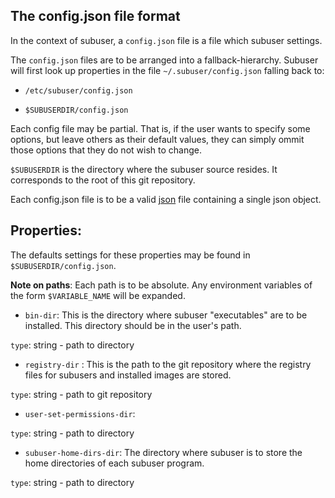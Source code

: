 The config.json file format
--------------------------------

In the context of subuser, a `config.json` file is a file which subuser settings.

The `config.json` files are to be arranged into a fallback-hierarchy.  Subuser will first look up properties in the file `~/.subuser/config.json` falling back to:

 * `/etc/subuser/config.json`

 * `$SUBUSERDIR/config.json`

Each config file may be partial.  That is, if the user wants to specify some options, but leave others as their default values, they can simply ommit those options that they do not wish to change.

`$SUBUSERDIR` is the directory where the subuser source resides.  It corresponds to the root of this git repository.

Each config.json file is to be a valid [json](http://www.ecma-international.org/publications/files/ECMA-ST/ECMA-404.pdf) file containing a single json object.

Properties:
-----------
The defaults settings for these properties may be found in `$SUBUSERDIR/config.json`.

**Note on paths**: Each path is to be absolute.  Any environment variables of the form `$VARIABLE_NAME` will be expanded.

 * `bin-dir`: This is the directory where subuser "executables" are to be installed.  This directory should be in the user's path.

  `type`: string - path to directory

 * `registry-dir` : This is the path to the git repository where the registry files for subusers and installed images are stored.

 `type`: string - path to git repository

 * `user-set-permissions-dir`:

 `type`: string - path to directory

 * `subuser-home-dirs-dir`: The directory where subuser is to store the home directories of each subuser program.

 `type`: string - path to directory
